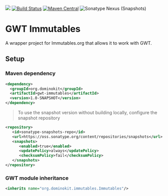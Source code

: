 <a title="Gitter" href="https://gitter.im/domino-gwt/domino-ui"><img src="https://badges.gitter.im/Join%20Chat.svg"></a>
[![Build Status](https://travis-ci.org/DominoKit/domino-ui.svg?branch=master)](https://travis-ci.org/DominoKit/domino-ui)
[![Maven Central](https://maven-badges.herokuapp.com/maven-central/org.dominokit/domino-ui/badge.svg)](https://maven-badges.herokuapp.com/maven-central/org.dominokit/domino-ui)
![Sonatype Nexus (Snapshots)](https://img.shields.io/nexus/s/https/oss.sonatype.org/org.dominokit/domino-ui.svg)


# GWT Immutables

A wrapper project for Immutables.org that allows it to work with GWT.

## Setup

### Maven dependency

```xml
<dependency>
  <groupId>org.dominokit</groupId>
  <artifactId>gwt-immutables</artifactId>
  <version>1.0-SNAPSHOT</version>
</dependency>
```

> To use the snapshot version without building locally, configure the snapshot repository
```xml
<repository>
   <id>sonatype-snapshots-repo</id>
   <url>https://oss.sonatype.org/content/repositories/snapshots</url>
   <snapshots>
      <enabled>true</enabled>
      <updatePolicy>always</updatePolicy>
      <checksumPolicy>fail</checksumPolicy>
   </snapshots>
</repository>
```

### GWT module inheritance
```xml
<inherits name="org.dominokit.immutables.Immutables"/>
```